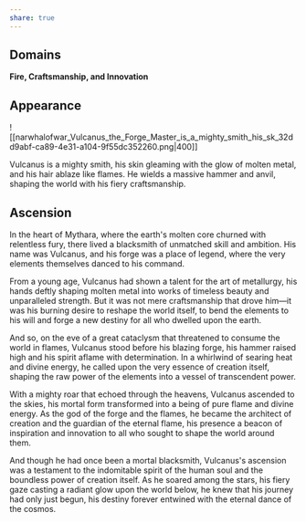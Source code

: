```yaml
---
share: true
---
```



## Domains
**Fire, Craftsmanship, and Innovation**

## Appearance 

![[narwhalofwar_Vulcanus_the_Forge_Master_is_a_mighty_smith_his_sk_32dd9abf-ca89-4e31-a104-9f55dc352260.png|400]]

Vulcanus is a mighty smith, his skin gleaming with the glow of molten metal, and his hair ablaze like flames. He wields a massive hammer and anvil, shaping the world with his fiery craftsmanship.

## Ascension

In the heart of Mythara, where the earth's molten core churned with relentless fury, there lived a blacksmith of unmatched skill and ambition. His name was Vulcanus, and his forge was a place of legend, where the very elements themselves danced to his command.

From a young age, Vulcanus had shown a talent for the art of metallurgy, his hands deftly shaping molten metal into works of timeless beauty and unparalleled strength. But it was not mere craftsmanship that drove him—it was his burning desire to reshape the world itself, to bend the elements to his will and forge a new destiny for all who dwelled upon the earth.

And so, on the eve of a great cataclysm that threatened to consume the world in flames, Vulcanus stood before his blazing forge, his hammer raised high and his spirit aflame with determination. In a whirlwind of searing heat and divine energy, he called upon the very essence of creation itself, shaping the raw power of the elements into a vessel of transcendent power.

With a mighty roar that echoed through the heavens, Vulcanus ascended to the skies, his mortal form transformed into a being of pure flame and divine energy. As the god of the forge and the flames, he became the architect of creation and the guardian of the eternal flame, his presence a beacon of inspiration and innovation to all who sought to shape the world around them.

And though he had once been a mortal blacksmith, Vulcanus's ascension was a testament to the indomitable spirit of the human soul and the boundless power of creation itself. As he soared among the stars, his fiery gaze casting a radiant glow upon the world below, he knew that his journey had only just begun, his destiny forever entwined with the eternal dance of the cosmos.

